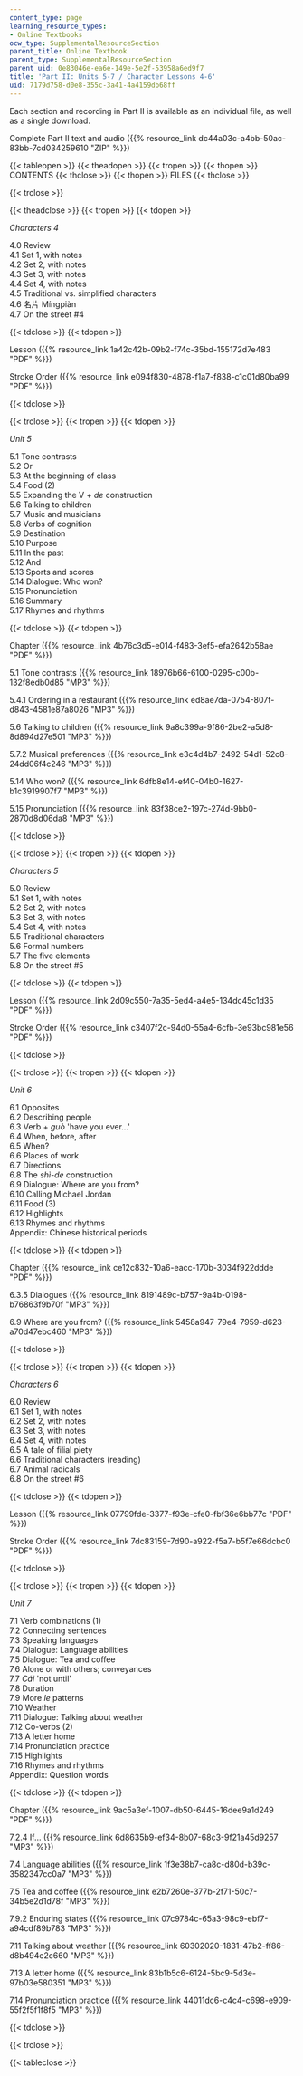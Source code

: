 ```yaml
---
content_type: page
learning_resource_types:
- Online Textbooks
ocw_type: SupplementalResourceSection
parent_title: Online Textbook
parent_type: SupplementalResourceSection
parent_uid: 0e83046e-ea6e-149e-5e2f-53958a6ed9f7
title: 'Part II: Units 5-7 / Character Lessons 4-6'
uid: 7179d758-d0e8-355c-3a41-4a4159db68ff
---
```


Each section and recording in Part II is available as an individual file, as well as a single download.

Complete Part II text and audio ({{% resource_link dc44a03c-a4bb-50ac-83bb-7cd034259610 "ZIP" %}})

{{< tableopen >}}
{{< theadopen >}}
{{< tropen >}}
{{< thopen >}}
CONTENTS
{{< thclose >}}
{{< thopen >}}
FILES
{{< thclose >}}

{{< trclose >}}

{{< theadclose >}}
{{< tropen >}}
{{< tdopen >}}


_Characters 4_

4.0 Review  
4.1 Set 1, with notes  
4.2 Set 2, with notes  
4.3 Set 3, with notes  
4.4 Set 4, with notes  
4.5 Traditional vs. simplified characters  
4.6 名片 Míngpiàn  
4.7 On the street #4


{{< tdclose >}}
{{< tdopen >}}


Lesson ({{% resource_link 1a42c42b-09b2-f74c-35bd-155172d7e483 "PDF" %}})

Stroke Order ({{% resource_link e094f830-4878-f1a7-f838-c1c01d80ba99 "PDF" %}})


{{< tdclose >}}

{{< trclose >}}
{{< tropen >}}
{{< tdopen >}}


_Unit 5_

5.1 Tone contrasts  
5.2 Or  
5.3 At the beginning of class  
5.4 Food (2)  
5.5 Expanding the V + _de_ construction  
5.6 Talking to children  
5.7 Music and musicians  
5.8 Verbs of cognition  
5.9 Destination  
5.10 Purpose  
5.11 In the past  
5.12 And  
5.13 Sports and scores  
5.14 Dialogue: Who won?  
5.15 Pronunciation  
5.16 Summary  
5.17 Rhymes and rhythms


{{< tdclose >}}
{{< tdopen >}}


Chapter ({{% resource_link 4b76c3d5-e014-f483-3ef5-efa2642b58ae "PDF" %}})

5.1 Tone contrasts ({{% resource_link 18976b66-6100-0295-c00b-132f8edb0d85 "MP3" %}})

5.4.1 Ordering in a restaurant ({{% resource_link ed8ae7da-0754-807f-d843-4581e87a8026 "MP3" %}})

5.6 Talking to children ({{% resource_link 9a8c399a-9f86-2be2-a5d8-8d894d27e501 "MP3" %}})

5.7.2 Musical preferences ({{% resource_link e3c4d4b7-2492-54d1-52c8-24dd06f4c246 "MP3" %}})

5.14 Who won? ({{% resource_link 6dfb8e14-ef40-04b0-1627-b1c3919907f7 "MP3" %}})

5.15 Pronunciation ({{% resource_link 83f38ce2-197c-274d-9bb0-2870d8d06da8 "MP3" %}})


{{< tdclose >}}

{{< trclose >}}
{{< tropen >}}
{{< tdopen >}}


_Characters 5_

5.0 Review  
5.1 Set 1, with notes  
5.2 Set 2, with notes  
5.3 Set 3, with notes  
5.4 Set 4, with notes  
5.5 Traditional characters  
5.6 Formal numbers  
5.7 The five elements  
5.8 On the street #5


{{< tdclose >}}
{{< tdopen >}}


Lesson ({{% resource_link 2d09c550-7a35-5ed4-a4e5-134dc45c1d35 "PDF" %}})

Stroke Order ({{% resource_link c3407f2c-94d0-55a4-6cfb-3e93bc981e56 "PDF" %}})


{{< tdclose >}}

{{< trclose >}}
{{< tropen >}}
{{< tdopen >}}


_Unit 6_

6.1 Opposites  
6.2 Describing people  
6.3 Verb + _guò_ 'have you ever...'  
6.4 When, before, after  
6.5 When?  
6.6 Places of work  
6.7 Directions  
6.8 The _shì-de_ construction  
6.9 Dialogue: Where are you from?  
6.10 Calling Michael Jordan  
6.11 Food (3)  
6.12 Highlights  
6.13 Rhymes and rhythms  
Appendix: Chinese historical periods


{{< tdclose >}}
{{< tdopen >}}


Chapter ({{% resource_link ce12c832-10a6-eacc-170b-3034f922ddde "PDF" %}})

6.3.5 Dialogues ({{% resource_link 8191489c-b757-9a4b-0198-b76863f9b70f "MP3" %}})

6.9 Where are you from? ({{% resource_link 5458a947-79e4-7959-d623-a70d47ebc460 "MP3" %}})


{{< tdclose >}}

{{< trclose >}}
{{< tropen >}}
{{< tdopen >}}


_Characters 6_

6.0 Review  
6.1 Set 1, with notes  
6.2 Set 2, with notes  
6.3 Set 3, with notes  
6.4 Set 4, with notes  
6.5 A tale of filial piety  
6.6 Traditional characters (reading)  
6.7 Animal radicals  
6.8 On the street #6


{{< tdclose >}}
{{< tdopen >}}


Lesson ({{% resource_link 07799fde-3377-f93e-cfe0-fbf36e6bb77c "PDF" %}})

Stroke Order ({{% resource_link 7dc83159-7d90-a922-f5a7-b5f7e66dcbc0 "PDF" %}})


{{< tdclose >}}

{{< trclose >}}
{{< tropen >}}
{{< tdopen >}}


_Unit 7_

7.1 Verb combinations (1)  
7.2 Connecting sentences  
7.3 Speaking languages  
7.4 Dialogue: Language abilities  
7.5 Dialogue: Tea and coffee  
7.6 Alone or with others; conveyances  
7.7 _Cái_ 'not until'  
7.8 Duration  
7.9 More _le_ patterns  
7.10 Weather  
7.11 Dialogue: Talking about weather  
7.12 Co-verbs (2)  
7.13 A letter home  
7.14 Pronunciation practice  
7.15 Highlights  
7.16 Rhymes and rhythms  
Appendix: Question words


{{< tdclose >}}
{{< tdopen >}}


Chapter ({{% resource_link 9ac5a3ef-1007-db50-6445-16dee9a1d249 "PDF" %}})

7.2.4 If... ({{% resource_link 6d8635b9-ef34-8b07-68c3-9f21a45d9257 "MP3" %}})

7.4 Language abilities ({{% resource_link 1f3e38b7-ca8c-d80d-b39c-3582347cc0a7 "MP3" %}})

7.5 Tea and coffee ({{% resource_link e2b7260e-377b-2f71-50c7-34b5e2d1d78f "MP3" %}})

7.9.2 Enduring states ({{% resource_link 07c9784c-65a3-98c9-ebf7-a94cdf89b783 "MP3" %}})

7.11 Talking about weather ({{% resource_link 60302020-1831-47b2-ff86-d8b494e2c660 "MP3" %}})

7.13 A letter home ({{% resource_link 83b1b5c6-6124-5bc9-5d3e-97b03e580351 "MP3" %}})

7.14 Pronunciation practice ({{% resource_link 44011dc6-c4c4-c698-e909-55f2f5f1f8f5 "MP3" %}})


{{< tdclose >}}

{{< trclose >}}

{{< tableclose >}}